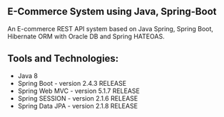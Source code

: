 ## E-Commerce System using Java, Spring-Boot

An E-commerce REST API system based on Java Spring, Spring Boot, Hibernate ORM with Oracle DB and Spring HATEOAS.

## Tools and Technologies:
* Java 8
* Spring Boot - version 2.4.3 RELEASE
* Spring Web MVC - version 5.1.7 RELEASE
* Spring SESSION - version 2.1.6 RELEASE
* Spring Data JPA - version 2.1.8 RELEASE
